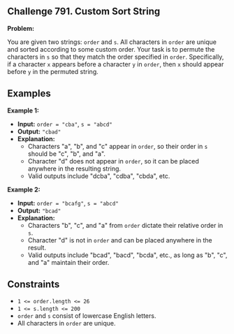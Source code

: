 ## Challenge 791. Custom Sort String

**Problem:**

You are given two strings: `order` and `s`. All characters in `order` are unique and sorted according to some custom order. Your task is to permute the characters in `s` so that they match the order specified in `order`. Specifically, if a character `x` appears before a character `y` in `order`, then `x` should appear before `y` in the permuted string.

## Examples

**Example 1:**

- **Input:** `order = "cba"`, `s = "abcd"`
- **Output:** `"cbad"`
- **Explanation:**
  - Characters "a", "b", and "c" appear in `order`, so their order in `s` should be "c", "b", and "a".
  - Character "d" does not appear in `order`, so it can be placed anywhere in the resulting string.
  - Valid outputs include "dcba", "cdba", "cbda", etc.

**Example 2:**

- **Input:** `order = "bcafg"`, `s = "abcd"`
- **Output:** `"bcad"`
- **Explanation:**
  - Characters "b", "c", and "a" from `order` dictate their relative order in `s`.
  - Character "d" is not in `order` and can be placed anywhere in the result.
  - Valid outputs include "bcad", "bacd", "bcda", etc., as long as "b", "c", and "a" maintain their order.

## Constraints

- `1 <= order.length <= 26`
- `1 <= s.length <= 200`
- `order` and `s` consist of lowercase English letters.
- All characters in `order` are unique.
